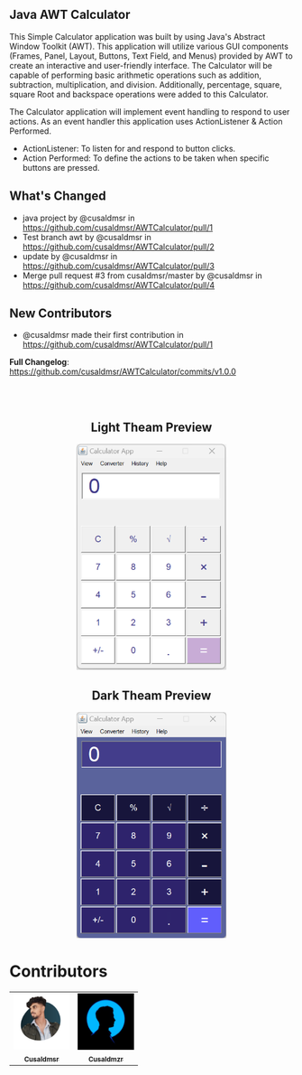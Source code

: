 ## Java AWT Calculator

This Simple Calculator application was built by using Java's Abstract Window Toolkit (AWT). This application will utilize various GUI components (Frames, Panel, Layout, Buttons, Text Field, and Menus) provided by AWT to create an interactive and user-friendly interface. The Calculator will be capable of performing basic arithmetic operations such as addition, subtraction, multiplication, and division. Additionally, percentage, square, square Root and backspace operations were added to this Calculator.

The Calculator application will implement event handling to respond to user actions. As an event handler this application uses ActionListener & Action Performed.

* ActionListener: To listen for and respond to button clicks.
* Action Performed: To define the actions to be taken when specific buttons are pressed.



## What's Changed
* java project by @cusaldmsr in https://github.com/cusaldmsr/AWTCalculator/pull/1
* Test branch awt by @cusaldmsr in https://github.com/cusaldmsr/AWTCalculator/pull/2
* update by @cusaldmsr in https://github.com/cusaldmsr/AWTCalculator/pull/3
* Merge pull request #3 from cusaldmsr/master by @cusaldmsr in https://github.com/cusaldmsr/AWTCalculator/pull/4

## New Contributors
* @cusaldmsr made their first contribution in https://github.com/cusaldmsr/AWTCalculator/pull/1

**Full Changelog**: https://github.com/cusaldmsr/AWTCalculator/commits/v1.0.0

<br><br>

<h2 align=center>
    Light Theam Preview
</h2>

<div align=center>
    <img src="Resources/AWT-Calculator-light.png"  height="400">
</div>




<h2 align=center>
   Dark Theam Preview
</h2>

<div align=center>
    <img src="Resources/AWT-Calculator.png"  height="400">
</div>

<h1> Contributors </h1>

<!-- readme: contributors -start -->
<table>
<tr>
    <td align="center">
        <a href="https://github.com/cusaldmsr" text-decoration="none">
            <img src="Resources/cusaldmsr.png" width="100;" alt="Cusaldmsr"/>
            <br />
            <sub><b>Cusaldmsr</b></sub>
        </a>
    </td>
    <td align="center">
        <a href="https://github.com/cusaldmzr">
            <img src="Resources/cusaldmzr.png" width="100;" alt=""/>
            <br />
            <sub><b>Cusaldmzr</b></sub>
        </a>
    </td>

</table>
<!-- readme: contributors -end -->

